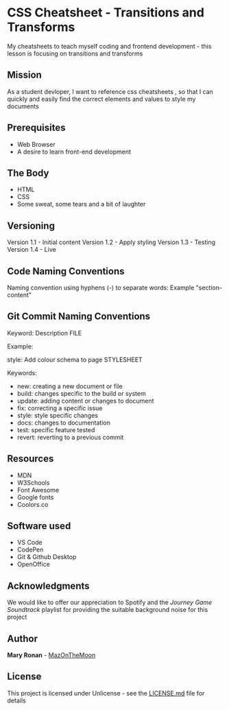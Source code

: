# CSS Cheatsheet - Transitions and Transforms
 My cheatsheets to teach myself coding and frontend development - this lesson is focusing on transitions and transforms

 ## Mission

 As a student devloper, I want to reference css cheatsheets , so that I can quickly and easily find the correct elements and values to style my documents

 ## Prerequisites

 * Web Browser
 * A desire to learn front-end development

 ## The Body

 * HTML
 * CSS
 * Some sweat, some tears and a bit of laughter


## Versioning

Version 1.1 - Initial content
Version 1.2 - Apply styling
Version 1.3 - Testing
Version 1.4 - Live


## Code Naming Conventions

Naming convention using hyphens (-) to separate words:
Example "section-content"

## Git Commit Naming Conventions

Keyword: Description FILE

Example:

style: Add colour schema to page STYLESHEET


Keywords:

* new: creating a new document or file
* build: changes specific to the build or system
* update: adding content or changes to document
* fix: correcting a specific issue
* style: style specific changes
* docs: changes to documentation
* test: specific feature tested
* revert: reverting to a previous commit

## Resources

* MDN
* W3Schools
* Font Awesome
* Google fonts
* Coolors.co

## Software used

 * VS Code
 * CodePen
 * Git & Github Desktop
 * OpenOffice

## Acknowledgments
We would like to offer our appreciation to Spotify and the *Journey Game Soundtrack* playlist for providing the suitable background noise for this project

## Author

**Mary Ronan** - [MazOnTheMoon](https://github.com/MazontheMoon)

## License

This project is licensed under Unlicense - see the [LICENSE.md](LICENSE.md) file for details
